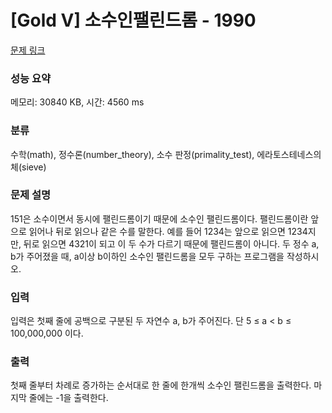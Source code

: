 # [Gold V] 소수인팰린드롬 - 1990 

[문제 링크](https://www.acmicpc.net/problem/1990) 

### 성능 요약

메모리: 30840 KB, 시간: 4560 ms

### 분류

수학(math), 정수론(number_theory), 소수 판정(primality_test), 에라토스테네스의 체(sieve)

### 문제 설명

<p>151은 소수이면서 동시에 팰린드롬이기 때문에 소수인 팰린드롬이다. 팰린드롬이란 앞으로 읽어나 뒤로 읽으나 같은 수를 말한다. 예를 들어 1234는 앞으로 읽으면 1234지만, 뒤로 읽으면 4321이 되고 이 두 수가 다르기 때문에 팰린드롬이 아니다. 두 정수 a, b가 주어졌을 때, a이상 b이하인 소수인 팰린드롬을 모두 구하는 프로그램을 작성하시오.</p>

### 입력 

 <p>입력은 첫째 줄에 공백으로 구분된 두 자연수 a, b가 주어진다. 단 5 ≤ a < b ≤ 100,000,000 이다.</p>

### 출력 

 <p>첫째 줄부터 차례로 증가하는 순서대로 한 줄에 한개씩 소수인 팰린드롬을 출력한다. 마지막 줄에는 -1을 출력한다.</p>

